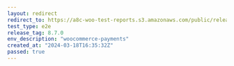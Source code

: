 ```yaml
---
layout: redirect
redirect_to: https://a8c-woo-test-reports.s3.amazonaws.com/public/release/8.7.0/woocommerce-payments/e2e/index.html
test_type: e2e
release_tag: 8.7.0
env_description: "woocommerce-payments"
created_at: "2024-03-18T16:35:32Z"
passed: true
---
```

